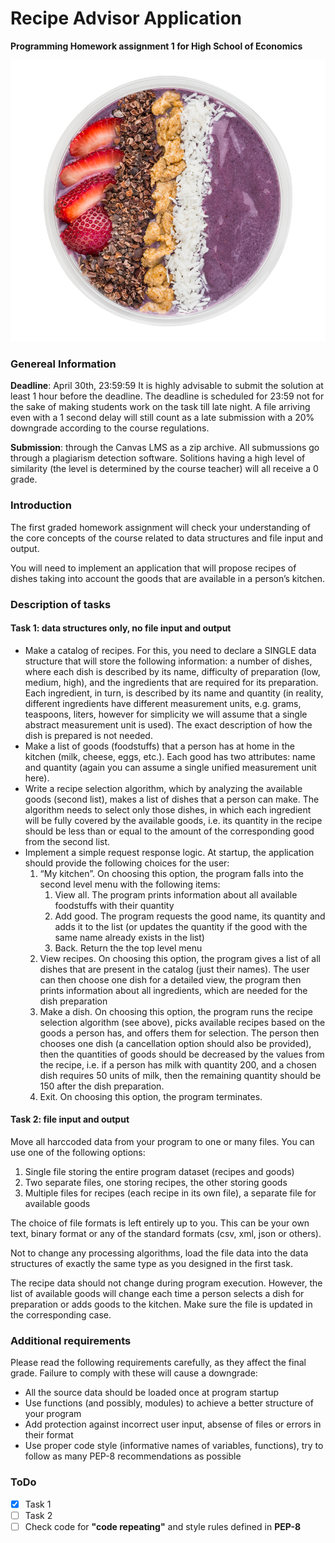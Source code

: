 # Recipe Advisor Application

<b>Programming Homework assignment 1 for High School of Economics</b>



<p align="center">
  <img src="screenshot.png">
</p>



### Genereal Information

<b>Deadline</b>: April 30th, 23:59:59
It is highly advisable to submit the solution at least 1 hour before the deadline. The deadline is scheduled for 23:59 not for the sake of making students work on the task till late night. A file arriving even with a 1 second delay will still count as a late submission with a 20% downgrade according to the course regulations.

<b>Submission</b>: through the Canvas LMS as a zip archive.
All submussions go through a plagiarism detection software. Solitions having a high level of
similarity (the level is determined by the course teacher) will all receive a 0 grade.



### Introduction

The first graded homework assignment will check your understanding of the core concepts of the course related to data structures and file input and output.

You will need to implement an application that will propose recipes of dishes taking into account the goods that are available in a person’s kitchen.



### Description of tasks

#### Task 1: data structures only, no file input and output

* Make a catalog of recipes. For this, you need to declare a SINGLE data structure that will store the following information: a number of dishes, where each dish is described by its name, difficulty of preparation (low, medium, high), and the ingredients that are required for its preparation. Each ingredient, in turn, is described by its name and quantity (in reality, different ingredients have different measurement units, e.g. grams, teaspoons, liters, however for simplicity we will assume that a single abstract measurement unit is used). The exact description of how the dish is prepared is not needed.
* Make a list of goods (foodstuffs) that a person has at home in the kitchen (milk, cheese, eggs, etc.). Each good has two attributes: name and quantity (again you can assume a single unified measurement unit here).
* Write a recipe selection algorithm, which by analyzing the available goods (second list), makes a list of dishes that a person can make. The algorithm needs to select only those dishes, in which each ingredient will be fully covered by the available goods, i.e. its quantity in the recipe should be less than or equal to the amount of the corresponding good from the second list.
* Implement a simple request response logic. At startup, the application should provide the following choices for the user:
  1. “My kitchen”. On choosing this option, the program falls into the second level menu with the following items:
     1. View all. The program prints information about all available foodstuffs with their quantity
     2. Add good. The program requests the good name, its quantity and adds it to the list (or updates the quantity if the good with the same name already exists in the list)
     3. Back. Return the the top level menu
  2. View recipes. On choosing this option, the program gives a list of all dishes that are present in the catalog (just their names). The user can then choose one dish for a detailed view, the program then prints information about all ingredients, which are needed for the dish preparation
  3. Make a dish. On choosing this option, the program runs the recipe selection algorithm (see above), picks available recipes based on the goods a person has, and offers them for selection. The person then chooses one dish (a cancellation option should also be provided), then the quantities of goods should be decreased by the values from the recipe, i.e. if a person has milk with quantity 200, and a chosen dish requires 50 units of milk, then the remaining quantity should be 150 after the dish preparation.
  4. Exit. On choosing this option, the program terminates.



#### Task 2: file input and output

Move all harccoded data from your program to one or many files. You can use one of the following options:

1. Single file storing the entire program dataset (recipes and goods)
2. Two separate files, one storing recipes, the other storing goods
3. Multiple files for recipes (each recipe in its own file), a separate file for available goods

The choice of file formats is left entirely up to you. This can be your own text, binary format or any of the standard formats (csv, xml, json or others).

Not to change any processing algorithms, load the file data into the data structures of exactly the same type as you designed in the first task.

The recipe data should not change during program execution. However, the list of available goods will change each time a person selects a dish for preparation or adds goods to the kitchen. Make sure the file is updated in the corresponding case.



### Additional requirements

Please read the following requirements carefully, as they affect the final grade. Failure to comply with these will cause a downgrade:

* All the source data should be loaded once at program startup
* Use functions (and possibly, modules) to achieve a better structure of your program
* Add protection against incorrect user input, absense of files or errors in their format
* Use proper code style (informative names of variables, functions), try to follow as many PEP-8 recommendations as possible



### ToDo

- [x] Task 1
- [ ] Task 2
- [ ] Check code for <b>"code repeating"</b> and style rules defined in <b>PEP-8</b>